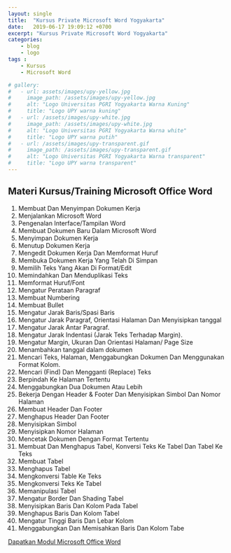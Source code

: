```yaml
---
layout: single
title:  "Kursus Private Microsoft Word Yogyakarta"
date:   2019-06-17 19:09:12 +0700
excerpt: "Kursus Private Microsoft Word Yogyakarta"
categories:
    - blog
    - logo
tags :
    - Kursus
    - Microsoft Word

# gallery:
#   - url: assets/images/upy-yellow.jpg
#     image_path: /assets/images/upy-yellow.jpg
#     alt: "Logo Universitas PGRI Yogyakarta Warna Kuning"
#     title: "Logo UPY warna kuning"
#   - url: /assets/images/upy-white.jpg
#     image_path: /assets/images/upy-white.jpg
#     alt: "Logo Universitas PGRI Yogyakarta Warna white"
#     title: "Logo UPY warna putih"
#   - url: /assets/images/upy-transparent.gif
#     image_path: /assets/images/upy-transparent.gif
#     alt: "Logo Universitas PGRI Yogyakarta Warna transparent"
#     title: "Logo UPY warna transparent"
---
```


<!-- {% include gallery caption="Silahkan di download **Logo Universitas PGRI Yogyakarta**." %} -->

## Materi Kursus/Training Microsoft Office Word
1. Membuat Dan Menyimpan Dokumen Kerja
1. Menjalankan Microsoft Word
1. Pengenalan Interface/Tampilan Word
1. Membuat Dokumen Baru Dalam Microsoft Word
1. Menyimpan Dokumen Kerja
1. Menutup Dokumen Kerja
1. Mengedit Dokumen Kerja Dan Memformat Huruf
1. Membuka Dokumen Kerja Yang Telah Di Simpan
1. Memilih Teks Yang Akan Di Format/Edit
1. Memindahkan Dan Menduplikasi Teks
1. Memformat Huruf/Font
1. Mengatur Perataan Paragraf
1. Membuat Numbering
1. Membuat Bullet
1. Mengatur Jarak Baris/Spasi Baris
1. Mengatur Jarak Paragraf, Orientasi Halaman Dan Menyisipkan tanggal
1. Mengatur Jarak Antar Paragraf.
1. Mengatur Jarak Indentasi (Jarak Teks Terhadap Margin).
1. Mengatur Margin, Ukuran Dan Orientasi Halaman/ Page Size
1. Menambahkan tanggal dalam dokumen
1. Mencari Teks, Halaman, Menggabungkan Dokumen Dan Menggunakan Format Kolom.
1. Mencari (Find) Dan Mengganti (Replace) Teks
1. Berpindah Ke Halaman Tertentu
1. Menggabungkan Dua Dokumen Atau Lebih
1. Bekerja Dengan Header & Footer Dan Menyisipkan Simbol Dan Nomor Halaman
1. Membuat Header Dan Footer
1. Menghapus Header Dan Footer
1. Menyisipkan Simbol
1. Menyisipkan Nomor Halaman
1. Mencetak Dokumen Dengan Format Tertentu
1. Membuat Dan Menghapus Tabel, Konversi Teks Ke Tabel Dan Tabel Ke Teks
1. Membuat Tabel
1. Menghapus Tabel
1. Mengkonversi Table Ke Teks
1. Mengkonversi Teks Ke Tabel
1. Memanipulasi Tabel
1. Mengatur Border Dan Shading Tabel
1. Menyisipkan Baris Dan Kolom Pada Tabel
1. Menghapus Baris Dan Kolom Tabel
1. Mengatur Tinggi Baris Dan Lebar Kolom
1. Menggabungkan Dan Memisahkan Baris Dan Kolom Tabe

[Dapatkan Modul Microsoft Office Word](https://api.whatsapp.com/send?phone=6289666445551&text=Hi%20Ilham%20%0aI%27m%20...%20%0afrom%20...%0ai%20need%20you%20to%20&source=&data=)